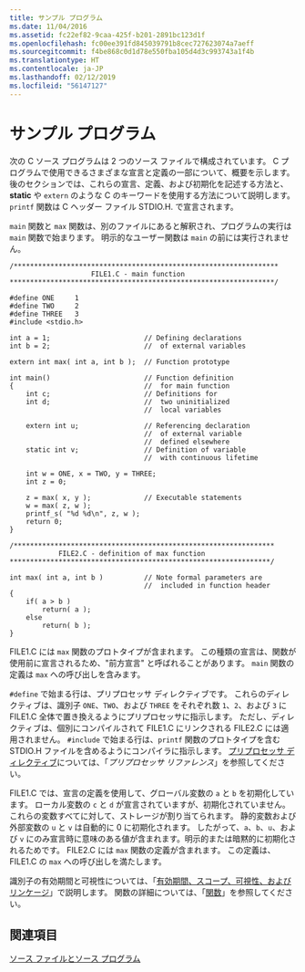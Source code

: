 ```yaml
---
title: サンプル プログラム
ms.date: 11/04/2016
ms.assetid: fc22ef82-9caa-425f-b201-2891bc123d1f
ms.openlocfilehash: fc00ee391fd845039791b8cec727623074a7aeff
ms.sourcegitcommit: f4be868c0d1d78e550fba105d4d3c993743a1f4b
ms.translationtype: HT
ms.contentlocale: ja-JP
ms.lasthandoff: 02/12/2019
ms.locfileid: "56147127"
---
```

# <a name="example-program"></a>サンプル プログラム

次の C ソース プログラムは 2 つのソース ファイルで構成されています。 C プログラムで使用できるさまざまな宣言と定義の一部について、概要を示します。 後のセクションでは、これらの宣言、定義、および初期化を記述する方法と、**static** や `extern` のような C のキーワードを使用する方法について説明します。 `printf` 関数は C ヘッダー ファイル STDIO.H. で宣言されます。

`main` 関数と `max` 関数は、別のファイルにあると解釈され、プログラムの実行は `main` 関数で始まります。 明示的なユーザー関数は `main` の前には実行されません。

```
/*****************************************************************
                    FILE1.C - main function
*****************************************************************/

#define ONE     1
#define TWO     2
#define THREE   3
#include <stdio.h>

int a = 1;                       // Defining declarations
int b = 2;                       //  of external variables

extern int max( int a, int b );  // Function prototype

int main()                       // Function definition
{                                //  for main function
    int c;                       // Definitions for
    int d;                       //  two uninitialized
                                 //  local variables

    extern int u;                // Referencing declaration
                                 //  of external variable
                                 //  defined elsewhere
    static int v;                // Definition of variable
                                 //  with continuous lifetime

    int w = ONE, x = TWO, y = THREE;
    int z = 0;

    z = max( x, y );             // Executable statements
    w = max( z, w );
    printf_s( "%d %d\n", z, w );
    return 0;
}

/****************************************************************
            FILE2.C - definition of max function
****************************************************************/

int max( int a, int b )          // Note formal parameters are
                                 //  included in function header
{
    if( a > b )
        return( a );
    else
        return( b );
}
```

FILE1.C には `max` 関数のプロトタイプが含まれます。 この種類の宣言は、関数が使用前に宣言されるため、"前方宣言" と呼ばれることがあります。 `main` 関数の定義は `max` への呼び出しを含みます。

`#define` で始まる行は、プリプロセッサ ディレクティブです。 これらのディレクティブは、識別子 `ONE`、`TWO`、および `THREE` をそれぞれ数 `1`、`2`、および `3` に FILE1.C 全体で置き換えるようにプリプロセッサに指示します。 ただし、ディレクティブは、個別にコンパイルされて FILE1.C にリンクされる FILE2.C には適用されません。 `#include` で始まる行は、`printf` 関数のプロトタイプを含む STDIO.H ファイルを含めるようにコンパイラに指示します。 [プリプロセッサ ディレクティブ](../preprocessor/preprocessor-directives.md)については、「*プリプロセッサ リファレンス*」を参照してください。

FILE1.C では、宣言の定義を使用して、グローバル変数の `a` と `b` を初期化しています。 ローカル変数の `c` と `d` が宣言されていますが、初期化されていません。 これらの変数すべてに対して、ストレージが割り当てられます。 静的変数および外部変数の `u` と `v` は自動的に 0 に初期化されます。 したがって、`a`、`b`、`u`、および `v` にのみ宣言時に意味のある値が含まれます。明示的または暗黙的に初期化されるためです。 FILE2.C には `max` 関数の定義が含まれます。 この定義は、FILE1.C の `max` への呼び出しを満たします。

識別子の有効期間と可視性については、「[有効期間、スコープ、可視性、およびリンケージ](../c-language/lifetime-scope-visibility-and-linkage.md)」で説明します。 関数の詳細については、「[関数](../c-language/functions-c.md)」を参照してください。

## <a name="see-also"></a>関連項目

[ソース ファイルとソース プログラム](../c-language/source-files-and-source-programs.md)
